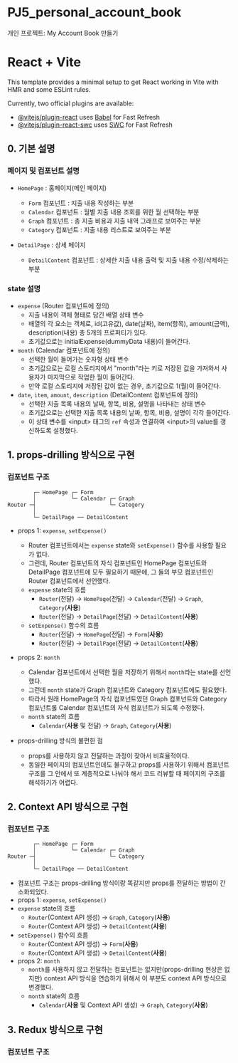 # PJ5_personal_account_book

개인 프로젝트: My Account Book 만들기

# React + Vite

This template provides a minimal setup to get React working in Vite with HMR and some ESLint rules.

Currently, two official plugins are available:

- [@vitejs/plugin-react](https://github.com/vitejs/vite-plugin-react/blob/main/packages/plugin-react/README.md) uses [Babel](https://babeljs.io/) for Fast Refresh
- [@vitejs/plugin-react-swc](https://github.com/vitejs/vite-plugin-react-swc) uses [SWC](https://swc.rs/) for Fast Refresh

## 0. 기본 설명

### 페이지 및 컴포넌트 설명

- `HomePage` : 홈페이지(메인 페이지)

  - `Form` 컴포넌트 : 지출 내용 작성하는 부분
  - `Calendar` 컴포넌트 : 월별 지출 내용 조회를 위한 월 선택하는 부분
  - `Graph` 컴포넌트 : 총 지출 비용과 지출 내역 그래프로 보여주는 부분
  - `Category` 컴포넌트 : 지출 내용 리스트로 보여주는 부분

- `DetailPage` : 상세 페이지
  - `DetailContent` 컴포넌트 : 상세한 지출 내용 출력 및 지출 내용 수정/삭제하는 부분

### state 설명

- `expense` (Router 컴포넌트에 정의)
  - 지출 내용이 객체 형태로 담긴 배열 상태 변수
  - 배열의 각 요소는 객체로, id(고유값), date(날짜), item(항목), amount(금액), description(내용) 총 5개의 프로퍼티가 있다.
  - 초기값으로는 initialExpense(dummyData 내용)이 들어간다.
- `month` (Calendar 컴포넌트에 정의)
  - 선택한 월이 들어가는 숫자형 상태 변수
  - 초기값으로는 로컬 스토리지에서 "month"라는 키로 저장된 값을 가져와서 사용자가 마지막으로 작업한 월이 들어간다.
  - 만약 로컬 스토리지에 저장된 값이 없는 경우, 초기값으로 1(월)이 들어간다.
- `date`, `item`, `amount`, `description` (DetailContent 컴포넌트에 정의)
  - 선택한 지출 목록 내용의 날짜, 항목, 비용, 설명을 나타내는 상태 변수
  - 초기값으로는 선택한 지출 목록 내용의 날짜, 항목, 비용, 설명이 각각 들어간다.
  - 이 상태 변수를 \<input> 태그의 `ref` 속성과 연결하여 \<input>의 value를 갱신하도록 설정했다.

## 1. props-drilling 방식으로 구현

### 컴포넌트 구조

```
        ┌─ HomePage ┌─ Form
        │           └─ Calendar ┌─ Graph
Router ─┤                       └─ Category
        │
        └─ DetailPage ── DetailContent
```

- props 1: `expense`, `setExpense()`

  - Router 컴포넌트에서는 `expense` state와 `setExpense()` 함수를 사용할 필요가 없다.
  - 그런데, Router 컴포넌트의 자식 컴포넌트인 HomePage 컴포넌트와 DetailPage 컴포넌트에 모두 필요하기 때문에, 그 둘의 부모 컴포넌트인 Router 컴포넌트에서 선언했다.
  - `expense` state의 흐름
    - `Router`(전달) -> `HomePage`(전달) -> `Calendar`(전달) -> `Graph`, `Category`(**사용**)
    - `Router`(전달) -> `DetailPage`(전달) -> `DetailContent`(**사용**)
  - `setExpense()` 함수의 흐름
    - `Router`(전달) -> `HomePage`(전달) -> `Form`(**사용**)
    - `Router`(전달) -> `DetailPage`(전달) -> `DetailContent`(**사용**)

- props 2: `month`

  - Calendar 컴포넌트에서 선택한 월을 저장하기 위해서 `month`라는 state를 선언했다.
  - 그런데 `month` state가 Graph 컴포넌트와 Category 컴포넌트에도 필요했다.
  - 따라서 원래 HomePage의 자식 컴포넌트였던 Graph 컴포넌트와 Category 컴포넌트롤 Calendar 컴포넌트의 자식 컴포넌트가 되도록 수정했다.
  - `month` state의 흐름
    - `Calendar`(**사용** 및 전달) -> `Graph`, `Category`(**사용**)

- props-drilling 방식의 불편한 점
  - props를 사용하지 않고 전달하는 과정이 잦아서 비효율적이다.
  - 동일한 페이지의 컴포넌트인데도 불구하고 props를 사용하기 위해서 컴포넌트 구조를 그 안에서 또 계층적으로 나눠야 해서 코드 리뷰할 때 페이지의 구조를 해석하기가 어렵다.

## 2. Context API 방식으로 구현

### 컴포넌트 구조

```
        ┌─ HomePage ┌─ Form
        │           └─ Calendar ┌─ Graph
Router ─┤                       └─ Category
        │
        └─ DetailPage ── DetailContent
```

- 컴포넌트 구조는 props-drilling 방식이랑 똑같지만 props를 전달하는 방법이 간소화되었다.
- props 1: `expense`, `setExpense()`
- `expense` state의 흐름
  - `Router`(Context API 생성) -> `Graph`, `Category`(**사용**)
  - `Router`(Context API 생성) -> `DetailContent`(**사용**)
- `setExpense()` 함수의 흐름
  - `Router`(Context API 생성) -> `Form`(**사용**)
  - `Router`(Context API 생성) -> `DetailContent`(**사용**)
- props 2: `month`
  - `month`를 사용하지 않고 전달하는 컴포넌트는 없지만(props-drilling 현상은 없지만) context API 방식을 연습하기 위해서 이 부분도 context API 방식으로 변경했다.
  - `month` state의 흐름
    - `Calendar`(**사용** 및 Context API 생성) -> `Graph`, `Category`(**사용**)

## 3. Redux 방식으로 구현

### 컴포넌트 구조

```

```
